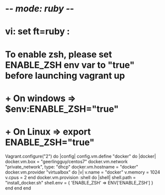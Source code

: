  # -*- mode: ruby -*-
 # vi: set ft=ruby :
 # To enable zsh, please set ENABLE_ZSH env var to "true" before launching vagrant up 
 #   + On windows => $env:ENABLE_ZSH="true"
 #   + On Linux  => export ENABLE_ZSH="true"

Vagrant.configure("2") do |config|
  config.vm.define "docker" do |docker|
    docker.vm.box = "geerlingguy/centos7"
    docker.vm.network "private_network", type: "dhcp"
    docker.vm.hostname = "docker"
    docker.vm.provider "virtualbox" do |v|
      v.name = "docker"
      v.memory = 1024
      v.cpus = 2
    end
    docker.vm.provision :shell do |shell|
      shell.path = "install_docker.sh"
      shell.env = { 'ENABLE_ZSH' => ENV['ENABLE_ZSH'] }
    end
  end
end